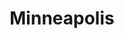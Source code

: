 ---
title: Minneapolis
crosslinks:
- youtubefactsbot
- TwinCities
- autotldr
- minnesota
- The_Donald
- u_imguralbumbot
- CyclingMSP
- ProtectAndServe
- youtubot
- livven
- anti_gif_bot
- xkcd
- MassdropBot
- AskReddit
- Multicopter
- IAmA
- Portland
- twincitiesmusic
- ireland
- TWINCITIESHOUSING
---
